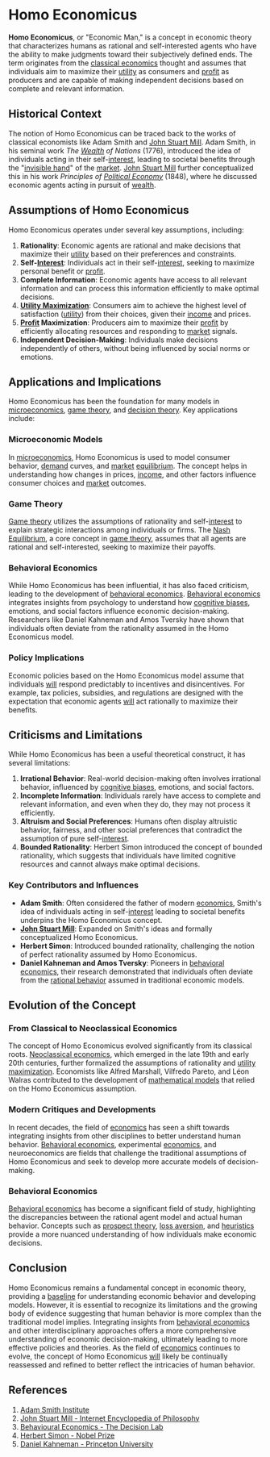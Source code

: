 # Homo Economicus

**Homo Economicus**, or "Economic Man," is a concept in economic theory that characterizes humans as rational and self-interested agents who have the ability to make judgments toward their subjectively defined ends. The term originates from the [classical economics](../c/classical_economics.md) thought and assumes that individuals aim to maximize their [utility](../u/utility.md) as consumers and [profit](../p/profit.md) as producers and are capable of making independent decisions based on complete and relevant information.

## Historical Context

The notion of Homo Economicus can be traced back to the works of classical economists like Adam Smith and [John Stuart Mill](../j/john_stuart_mill.md). Adam Smith, in his seminal work *The [Wealth](../w/wealth.md) of Nations* (1776), introduced the idea of individuals acting in their self-[interest](../i/interest.md), leading to societal benefits through the "[invisible hand](../i/invisible_hand.md)" of the [market](../m/market.md). [John Stuart Mill](../j/john_stuart_mill.md) further conceptualized this in his work *Principles of [Political Economy](../p/political_economy.md)* (1848), where he discussed economic agents acting in pursuit of [wealth](../w/wealth.md).

## Assumptions of Homo Economicus

Homo Economicus operates under several key assumptions, including:

1. **Rationality**: Economic agents are rational and make decisions that maximize their [utility](../u/utility.md) based on their preferences and constraints.
2. **Self-[Interest](../i/interest.md)**: Individuals act in their self-[interest](../i/interest.md), seeking to maximize personal benefit or [profit](../p/profit.md).
3. **Complete Information**: Economic agents have access to all relevant information and can process this information efficiently to make optimal decisions.
4. **[Utility Maximization](../u/utility_maximization.md)**: Consumers aim to achieve the highest level of satisfaction ([utility](../u/utility.md)) from their choices, given their [income](../i/income.md) and prices.
5. **[Profit](../p/profit.md) Maximization**: Producers aim to maximize their [profit](../p/profit.md) by efficiently allocating resources and responding to [market](../m/market.md) signals.
6. **Independent Decision-Making**: Individuals make decisions independently of others, without being influenced by social norms or emotions.

## Applications and Implications

Homo Economicus has been the foundation for many models in [microeconomics](../m/microeconomics.md), [game theory](../g/game_theory.md), and [decision theory](../d/decision_theory.md). Key applications include:

### Microeconomic Models
In [microeconomics](../m/microeconomics.md), Homo Economicus is used to model consumer behavior, [demand](../d/demand.md) curves, and [market](../m/market.md) [equilibrium](../e/equilibrium.md). The concept helps in understanding how changes in prices, [income](../i/income.md), and other factors influence consumer choices and [market](../m/market.md) outcomes.

### Game Theory
[Game theory](../g/game_theory.md) utilizes the assumptions of rationality and self-[interest](../i/interest.md) to explain strategic interactions among individuals or firms. The [Nash Equilibrium](../n/nash_equilibrium_in_trading.md), a core concept in [game theory](../g/game_theory.md), assumes that all agents are rational and self-interested, seeking to maximize their payoffs.

### Behavioral Economics
While Homo Economicus has been influential, it has also faced criticism, leading to the development of [behavioral economics](../b/behavioral_economics.md). [Behavioral economics](../b/behavioral_economics.md) integrates insights from psychology to understand how [cognitive biases](../c/cognitive_biases_in_trading.md), emotions, and social factors influence economic decision-making. Researchers like Daniel Kahneman and Amos Tversky have shown that individuals often deviate from the rationality assumed in the Homo Economicus model.

### Policy Implications
Economic policies based on the Homo Economicus model assume that individuals [will](../w/will.md) respond predictably to incentives and disincentives. For example, tax policies, subsidies, and regulations are designed with the expectation that economic agents [will](../w/will.md) act rationally to maximize their benefits.

## Criticisms and Limitations

While Homo Economicus has been a useful theoretical construct, it has several limitations:

1. **Irrational Behavior**: Real-world decision-making often involves irrational behavior, influenced by [cognitive biases](../c/cognitive_biases_in_trading.md), emotions, and social factors.
2. **Incomplete Information**: Individuals rarely have access to complete and relevant information, and even when they do, they may not process it efficiently.
3. **Altruism and Social Preferences**: Humans often display altruistic behavior, fairness, and other social preferences that contradict the assumption of pure self-[interest](../i/interest.md).
4. **Bounded Rationality**: Herbert Simon introduced the concept of bounded rationality, which suggests that individuals have limited cognitive resources and cannot always make optimal decisions.

### Key Contributors and Influences
- **Adam Smith**: Often considered the father of modern [economics](../e/economics.md), Smith's idea of individuals acting in self-[interest](../i/interest.md) leading to societal benefits underpins the Homo Economicus concept.
- **[John Stuart Mill](../j/john_stuart_mill.md)**: Expanded on Smith's ideas and formally conceptualized Homo Economicus.
- **Herbert Simon**: Introduced bounded rationality, challenging the notion of perfect rationality assumed by Homo Economicus.
- **Daniel Kahneman and Amos Tversky**: Pioneers in [behavioral economics](../b/behavioral_economics.md), their research demonstrated that individuals often deviate from the [rational behavior](../r/rational_behavior.md) assumed in traditional economic models.

## Evolution of the Concept

### From Classical to Neoclassical Economics
The concept of Homo Economicus evolved significantly from its classical roots. [Neoclassical economics](../n/neoclassical_economics.md), which emerged in the late 19th and early 20th centuries, further formalized the assumptions of rationality and [utility maximization](../u/utility_maximization.md). Economists like Alfred Marshall, Vilfredo Pareto, and Léon Walras contributed to the development of [mathematical models](../m/mathematical_models_in_trading.md) that relied on the Homo Economicus assumption.

### Modern Critiques and Developments
In recent decades, the field of [economics](../e/economics.md) has seen a shift towards integrating insights from other disciplines to better understand human behavior. [Behavioral economics](../b/behavioral_economics.md), experimental [economics](../e/economics.md), and neuroeconomics are fields that challenge the traditional assumptions of Homo Economicus and seek to develop more accurate models of decision-making.

### Behavioral Economics
[Behavioral economics](../b/behavioral_economics.md) has become a significant field of study, highlighting the discrepancies between the rational agent model and actual human behavior. Concepts such as [prospect theory](../p/prospect_theory.md), [loss aversion](../l/loss_aversion.md), and [heuristics](../h/heuristics.md) provide a more nuanced understanding of how individuals make economic decisions.

## Conclusion

Homo Economicus remains a fundamental concept in economic theory, providing a [baseline](../b/baseline.md) for understanding economic behavior and developing models. However, it is essential to recognize its limitations and the growing body of evidence suggesting that human behavior is more complex than the traditional model implies. Integrating insights from [behavioral economics](../b/behavioral_economics.md) and other interdisciplinary approaches offers a more comprehensive understanding of economic decision-making, ultimately leading to more effective policies and theories. As the field of [economics](../e/economics.md) continues to evolve, the concept of Homo Economicus [will](../w/will.md) likely be continually reassessed and refined to better reflect the intricacies of human behavior.

## References

1. [Adam Smith Institute](https://www.adamsmith.org/)
2. [John Stuart Mill - Internet Encyclopedia of Philosophy](https://iep.utm.edu/milljs/)
3. [Behavioural Economics - The Decision Lab](https://thedecisionlab.com/)
4. [Herbert Simon - Nobel Prize](https://www.nobelprize.org/prizes/economic-sciences/1978/simon/biographical/)
5. [Daniel Kahneman - Princeton University](https://psych.princeton.edu/person/daniel-kahneman)

